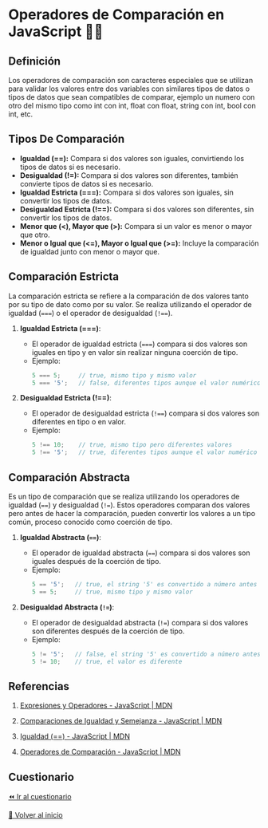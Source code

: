 # Operadores de Comparación en JavaScript 👩‍💻

## Definición
Los operadores de comparación son caracteres especiales que se utilizan para
validar los valores entre dos variables con similares tipos de datos o tipos de
datos que sean compatibles de comparar, ejemplo un numero con otro del mismo tipo como int con int, float con float, string con int, bool con int, etc.

## Tipos De Comparación
- **Igualdad (==):** Compara si dos valores son iguales, convirtiendo los tipos de datos si es necesario.
- **Desigualdad (!=):** Compara si dos valores son diferentes, también convierte tipos de datos si es necesario.
- **Igualdad Estricta (===):** Compara si dos valores son iguales, sin convertir los tipos de datos.
- **Desigualdad Estricta (!==):** Compara si dos valores son diferentes, sin convertir los tipos de datos.
- **Menor que (<), Mayor que (>):** Compara si un valor es menor o mayor que otro.
- **Menor o Igual que (<=), Mayor o Igual que (>=):** Incluye la comparación de igualdad junto con menor o mayor que.

## Comparación Estricta
La comparación estricta se refiere a la comparación de dos valores tanto por su tipo de dato como por su valor. Se realiza utilizando el operador de igualdad (`===`) o el operador de desigualdad (`!==`).

1. **Igualdad Estricta (===)**:
    - El operador de igualdad estricta (`===`) compara si dos valores son iguales en tipo y en valor sin realizar ninguna coerción de tipo.
    - Ejemplo:
        ```javascript
        5 === 5;     // true, mismo tipo y mismo valor
        5 === '5';   // false, diferentes tipos aunque el valor numérico es el mismo
        ```

2. **Desigualdad Estricta (!==)**:
    - El operador de desigualdad estricta (`!==`) compara si dos valores son diferentes en tipo o en valor.
    - Ejemplo:
        ```javascript
        5 !== 10;    // true, mismo tipo pero diferentes valores
        5 !== '5';   // true, diferentes tipos aunque el valor numérico es el mismo
        ```

## Comparación Abstracta
Es un tipo de comparación que se realiza utilizando los operadores de igualdad (`==`) y desigualdad (`!=`). Estos operadores comparan dos valores pero antes de hacer la comparación, pueden convertir los valores a un tipo común, proceso conocido como coerción de tipo.

1. **Igualdad Abstracta (`==`)**:
    - El operador de igualdad abstracta (`==`) compara si dos valores son iguales después de la coerción de tipo.
    - Ejemplo:
        ```javascript
        5 == '5';   // true, el string '5' es convertido a número antes de la comparación
        5 == 5;     // true, mismo tipo y mismo valor
        ```

2. **Desigualdad Abstracta (`!=`)**:
    - El operador de desigualdad abstracta (`!=`) compara si dos valores son diferentes después de la coerción de tipo.
    - Ejemplo:
        ```javascript
        5 != '5';   // false, el string '5' es convertido a número antes de la comparación
        5 != 10;    // true, el valor es diferente
        ```

## Referencias
1. [Expresiones y Operadores - JavaScript | MDN](https://developer.mozilla.org/en-US/docs/Web/JavaScript/Guide/Expressions_and_Operators)

2. [Comparaciones de Igualdad y Semejanza - JavaScript | MDN](https://developer.mozilla.org/en-US/docs/Web/JavaScript/Equality_comparisons_and_sameness)

3. [Igualdad (==) - JavaScript | MDN](https://developer.mozilla.org/en-US/docs/Web/JavaScript/Reference/Operators/Equality)

4. [Operadores de Comparación - JavaScript | MDN](https://www.devdoc.net/javascript/3246_3247.html)

## Cuestionario
[⏪ Ir al cuestionario](../../cuestionarios/03-operadores/operadores-comparacion.md)

[🏡 Volver al inicio](../../readme.md)